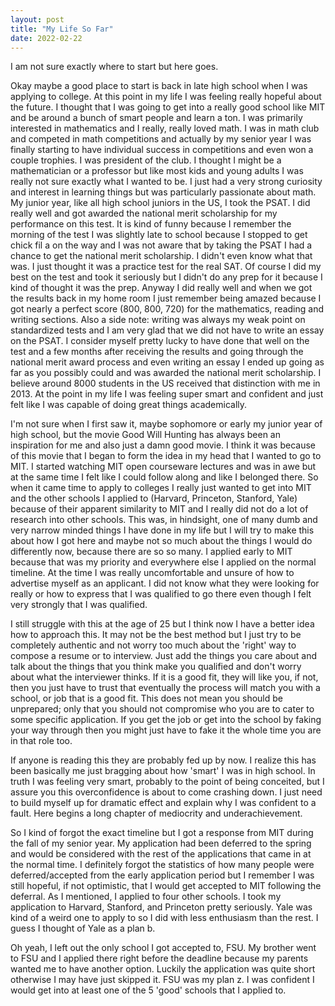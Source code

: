 ```yaml
---
layout: post
title: "My Life So Far"
date: 2022-02-22
---
```


I am not sure exactly where to start but here goes.

Okay maybe a good place to start is back in late high school when I was applying to college. At this point in my life I was feeling really hopeful about the future. I thought that I was going to get into a really good school like MIT and be around a bunch of smart people and learn a ton. I was primarily interested in mathematics and I really, really loved math. I was in math club and competed in math competitions and actually by my senior year I was finally starting to have individual success in competitions and even won a couple trophies. I was president of the club. I thought I might be a mathematician or a professor but like most kids and young adults I was really not sure exactly what I wanted to be. I just had a very strong curiosity and interest in learning things but was particularly passionate about math. My junior year, like all high school juniors in the US, I took the PSAT. I did really well and got awarded the national merit scholarship for my performance on this test. It is kind of funny because I remember the morning of the test I was slightly late to school because I stopped to get chick fil a on the way and I was not aware that by taking the PSAT I had a chance to get the national merit scholarship. I didn't even know what that was. I just thought it was a practice test for the real SAT. Of course I did my best on the test and took it seriously but I didn't do any prep for it because I kind of thought it was the prep. Anyway I did really well and when we got the results back in my home room I just remember being amazed because I got nearly a perfect score (800, 800, 720) for the mathematics, reading and writing sections. Also a side note: writing was always my weak point on standardized tests and I am very glad that we did not have to write an essay on the PSAT. I consider myself pretty lucky to have done that well on the test and a few months after receiving the results and going through the national merit award process and even writing an essay I ended up going as far as you possibly could and was awarded the national merit scholarship. I believe around 8000 students in the US received that distinction with me in 2013. At the point in my life I was feeling super smart and confident and just felt like I was capable of doing great things academically.

I'm not sure when I first saw it, maybe sophomore or early my junior year of high school, but the movie Good Will Hunting has always been an inspiration for me and also just a damn good movie. I think it was because of this movie that I began to form the idea in my head that I wanted to go to MIT. I started watching MIT open courseware lectures and was in awe but at the same time I felt like I could follow along and like I belonged there. So when it came time to apply to colleges I really just wanted to get into MIT and the other schools I applied to (Harvard, Princeton, Stanford, Yale) because of their apparent similarity to MIT and I really did not do a lot of research into other schools. This was, in hindsight, one of many dumb and very narrow minded things I have done in my life but I will try to make this about how I got here and maybe not so much about the things I would do differently now, because there are so so many. I applied early to MIT because that was my priority and everywhere else I applied on the normal timeline. At the time I was really uncomfortable and unsure of how to advertise myself as an applicant. I did not know what they were looking for really or how to express that I was qualified to go there even though I felt very strongly that I was qualified.



I still struggle with this at the age of 25 but I think now I have a better idea how to approach this. It may not be the best method but I just try to be completely authentic and not worry too much about the 'right' way to compose a resume or to interview. Just add the things you care about and talk about the things that you think make you qualified and don't worry about what the interviewer thinks. If it is a good fit, they will like you, if not, then you just have to trust that eventually the process will match you with a school, or job that is a good fit. This does not mean you should be unprepared; only that you should not compromise who you are to cater to some specific application. If you get the job or get into the school by faking your way through then you might just have to fake it the whole time you are in that role too.

If anyone is reading this they are probably fed up by now. I realize this has been basically me just bragging about how 'smart' I was in high school. In truth I was feeling very smart, probably to the point of being conceited, but I assure you this overconfidence is about to come crashing down. I just need to build myself up for dramatic effect and explain why I was confident to a fault. Here begins a long chapter of mediocrity and underachievement.

So I kind of forgot the exact timeline but I got a response from MIT during the fall of my senior year. My application had been deferred to the spring and would be considered with the rest of the applications that came in at the normal time. I definitely forgot the statistics of how many people were deferred/accepted from the early application period but I remember I was still hopeful, if not optimistic, that I would get accepted to MIT following the deferral. As I mentioned, I applied to four other schools. I took my application to Harvard, Stanford, and Princeton pretty seriously. Yale was kind of a weird one to apply to so I did with less enthusiasm than the rest. I guess I thought of Yale as a plan b.

Oh yeah, I left out the only school I got accepted to, FSU. My brother went to FSU and I applied there right before the deadline because my parents wanted me to have another option. Luckily the application was quite short otherwise I may have just skipped it. FSU was my plan z. I was confident I would get into at least one of the 5 'good' schools that I applied to.
